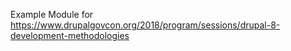 Example Module for https://www.drupalgovcon.org/2018/program/sessions/drupal-8-development-methodologies
